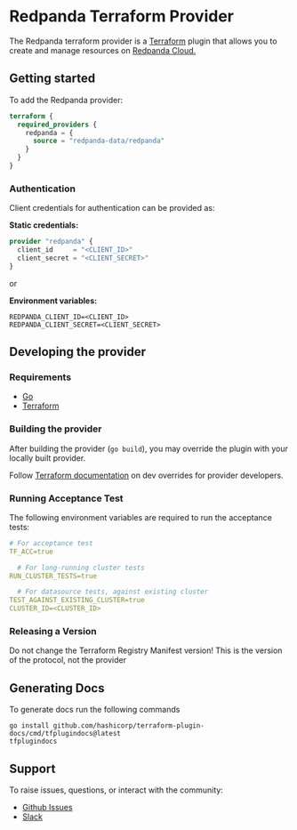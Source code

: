 # Redpanda Terraform Provider

The Redpanda terraform provider is a [Terraform](https://www.terraform.io/) plugin that allows you to create
and manage resources on [Redpanda Cloud.](https://redpanda.com/redpanda-cloud)

## Getting started

To add the Redpanda provider:

```terraform
terraform {
  required_providers {
    redpanda = {
      source = "redpanda-data/redpanda"
    }
  }
}
```

### Authentication

Client credentials for authentication can be provided as:

**Static credentials:**

```terraform
provider "redpanda" {
  client_id     = "<CLIENT_ID>"
  client_secret = "<CLIENT_SECRET>"
}
```

or

**Environment variables:**

```
REDPANDA_CLIENT_ID=<CLIENT_ID>
REDPANDA_CLIENT_SECRET=<CLIENT_SECRET>
```

## Developing the provider

### Requirements

- [Go](https://go.dev/)
- [Terraform](https://www.terraform.io/)

### Building the provider

After building the provider (`go build`), you may override the plugin with your
locally built provider.

Follow [Terraform documentation](https://developer.hashicorp.com/terraform/cli/config/config-file#development-overrides-for-provider-developers)
on dev overrides for provider developers.

### Running Acceptance Test

The following environment variables are required to run the acceptance tests:

```yaml
# For acceptance test
TF_ACC=true

  # For long-running cluster tests
RUN_CLUSTER_TESTS=true

  # For datasource tests, against existing cluster
TEST_AGAINST_EXISTING_CLUSTER=true
CLUSTER_ID=<CLUSTER_ID>
```

### Releasing a Version

Do not change the Terraform Registry Manifest version! This is the version of the protocol, not the provider

## Generating Docs

To generate docs run the following commands

```shell
go install github.com/hashicorp/terraform-plugin-docs/cmd/tfplugindocs@latest
tfplugindocs
```

## Support

To raise issues, questions, or interact with the community:

- [Github Issues ](https://github.com/redpanda-data/terraform-provider-redpanda/issues)
- [Slack](https://redpanda.com/slack) 
